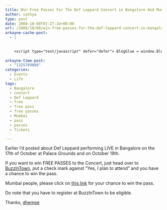 ```yaml
---
title: Win Free Passes For The Def Leppard Concert in Bangalore And Mumbai
author: sathya
type: post
date: 2008-10-08T07:27:34+00:00
url: /2008/10/08/win-free-passes-for-the-def-leppard-concert-in-bangalore-and-mumbai/
arkayne-cache-post:
  - |
    
    
    <script type="text/javascript" defer="defer"> BlogGlue = window.BlogGlue || window.Arkayne || {}; BlogGlue.baseurl = 'http://www.blogglue.com'; BlogGlue.go = function(e, a, cid, gid) { var id = a.getAttribute('id'); var orig = a.getAttribute('href'); var target = a.getAttribute('target'); var redir = [BlogGlue.baseurl, 'link', cid, gid, ''].join('/'); redir += '?ts=' + Math.random(); redir += '&amp;url=' + escape(a.href); a.setAttribute('href', redir); setTimeout('BlogGlue.restore("' + id + '", "' + orig + '")', 0); return true; }; BlogGlue.restore = function(id, orig) { var a = document.getElementById(id); if (a) a.setAttribute('href', orig); }; </script> <div class="blogglue_plugin" style="display:block;margin:5px 0px 20px 0px;"> <h3 class="blogglue-header blogglue-inner"> More From sathyabhat </h3> <ul class="blogglue-links blogglue-inner"> <li id="blogglue-inner-1"><a href="http://sathyabh.at/2008/05/07/im-on-foldinghome/?utm_source=BlogGlue_network&amp;utm_medium=BlogGlue_Plugin" id="blogglue-2962787" target="_parent" onclick="return BlogGlue.go(event, this, 2942165, 2962787);" title="I&#39;m on Folding@Home » My World">I&#39;m on Folding@Home » My World</a></li> <li id="blogglue-inner-2"><a href="http://sathyabh.at/2008/05/19/i-wanna-blow-up-my-school/?utm_source=BlogGlue_network&amp;utm_medium=BlogGlue_Plugin" id="blogglue-2967098" target="_parent" onclick="return BlogGlue.go(event, this, 2942165, 2967098);" title="I Wanna Blow up My School! » My World">I Wanna Blow up My School! » My World</a></li> <li id="blogglue-inner-3"><a href="http://sathyabh.at/2008/05/24/think-twice-before-you-use-a-cheap-psu/?utm_source=BlogGlue_network&amp;utm_medium=BlogGlue_Plugin" id="blogglue-2954665" target="_parent" onclick="return BlogGlue.go(event, this, 2942165, 2954665);" title="Think Twice Before you Use a Cheap PSU! » My World">Think Twice Before you Use a Cheap PSU! » My World</a></li> </ul> <div class="blogglue-footer" style="margin:10px 0px;display:block !important"> <a href="http://www.blogglue.com/12928-ab7e24be6f12e678fc1a468df18f3f3f/?utm_source=BlogGlue%20Plugin&amp;utm_medium=Recommend&amp;utm_campaign=Plugin&amp;coupon=SATHYABHAT&amp;blogglue_page=2942165" target="_blank" style="text-decoration:none !important;"> <img src="http://www.gravatar.com/avatar.php?default=%2F%2Fs3.amazonaws.com%2Farkayne-media%2Fimg%2Fprofile%2Fdefault_sm.png&amp;size=24&amp;gravatar_id=1375f202e61682cc4963295f4b0430dc" width="24" height="24" border="0" alt="Blog Margeting Related Posts Plugin For sathyabhat" style="display:inline;margin: 0 5px 0 10px; border:1px solid #AAA; width: 24px !important; height: 24px; !important;"/><span style="position:relative;top:-8px;font-family:'Trebuchet MS'; font-size: 0.8em;">Ask <strong>sathyabhat</strong> To Recommend Your Posts</span> </a> <img class="blogglue-hit" style="border:none;left:-9999px;position:absolute;" src="http://www.blogglue.com/widget/hit/2942165.GIF" border="0" alt="Blog Marketing Related Posts Plugin Counter" /> </div> </div>
    
arkayne-time-post:
  - "1325789808"
categories:
  - Events
  - Life
tags:
  - Bangalore
  - concert
  - Def Leppard
  - free
  - free pass
  - free passes
  - Mumbai
  - pass
  - passes
  - Tickets

---
```

Earlier I’d posted about Def Leppard performing LIVE in Bangalore on the 17th of October at Palace Grounds and on October 19th.

If you want to win FREE PASSES to the Concert, just head over to <a href="http://www.buzzintown.com/?44183" target="_blank" rel="nofollow">BuzzInTown</a>, put a check mark against “Yes, I plan to attend” and you have a chance to win the pass.

Mumbai people, please click on <a href="http://www.buzzintown.com/?46647" target="_blank" rel="nofollow">this link</a> for your chance to win the pass.

Do note that you have to register at BuzzInTown to be eligible.

Thanks, <a href="http://twitter.com/dhempe/statuses/950971013" target="_blank">dhempe</a>
